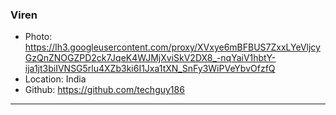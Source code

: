 ### Viren
- Photo: https://lh3.googleusercontent.com/proxy/XVxye6mBFBUS7ZxxLYeVljcyGzQnZNOGZPD2ck7JqeK4WJMjXviSkV2DX8_-nqYaiV1hbtY-ija1jt3biIVNSG5rlu4XZb3ki6I1Jxa1tXN_SnFy3WiPVeYbvOfzfQ
- Location: India
- Github: https://github.com/techguy186
***
